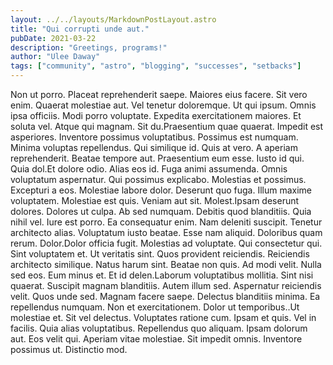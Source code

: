 ```yaml
---
layout: ../../layouts/MarkdownPostLayout.astro
title: "Qui corrupti unde aut."
pubDate: 2021-03-22
description: "Greetings, programs!"
author: "Ulee Daway"
tags: ["community", "astro", "blogging", "successes", "setbacks"]
---
```


Non ut porro. Placeat reprehenderit saepe. Maiores eius facere. Sit vero enim. Quaerat molestiae aut. Vel tenetur doloremque. Ut qui ipsum. Omnis ipsa officiis. Modi porro voluptate. Expedita exercitationem maiores. Et soluta vel. Atque qui magnam. Sit du.Praesentium quae quaerat. Impedit est asperiores. Inventore possimus voluptatibus. Possimus est numquam. Minima voluptas repellendus. Qui similique id. Quis at vero. A aperiam reprehenderit. Beatae tempore aut. Praesentium eum esse. Iusto id qui. Quia dol.Et dolore odio. Alias eos id. Fuga animi assumenda. Omnis voluptatum aspernatur. Qui possimus explicabo. Molestias et possimus. Excepturi a eos. Molestiae labore dolor. Deserunt quo fuga. Illum maxime voluptatem. Molestiae est quis. Veniam aut sit. Molest.Ipsam deserunt dolores. Dolores ut culpa. Ab sed numquam. Debitis quod blanditiis. Quia nihil vel. Iure est porro. Ea consequatur enim. Nam deleniti suscipit. Tenetur architecto alias. Voluptatum iusto beatae. Esse nam aliquid. Doloribus quam rerum. Dolor.Dolor officia fugit. Molestias ad voluptate. Qui consectetur qui. Sint voluptatem et. Ut veritatis sint. Quos provident reiciendis. Reiciendis architecto similique. Natus harum sint. Beatae non quis. Ad modi velit. Nulla sed eos. Eum minus et. Et id delen.Laborum voluptatibus mollitia. Sint nisi quaerat. Suscipit magnam blanditiis. Autem illum sed. Aspernatur reiciendis velit. Quos unde sed. Magnam facere saepe. Delectus blanditiis minima. Ea repellendus numquam. Non et exercitationem. Dolor ut temporibus..Ut molestiae et. Sit vel delectus. Voluptates ratione cum. Ipsam et quis. Vel in facilis. Quia alias voluptatibus. Repellendus quo aliquam. Ipsam dolorum aut. Eos velit qui. Aperiam vitae molestiae. Sit impedit omnis. Inventore possimus ut. Distinctio mod.

